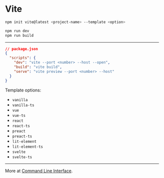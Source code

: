 # Vite

```bash
npm init vite@latest <project-name> --template <option>
```

```bash
npm run dev
npm run build
```

---

```json
// package.json
{
  "scripts": {
    "dev": "vite --port <number> --host --open",
    "build": "vite build",
    "serve": "vite preview --port <number> --host"
  }
}
```

Template options:

- `vanilla`
- `vanilla-ts`
- `vue`
- `vue-ts`
- `react`
- `react-ts`
- `preact`
- `preact-ts`
- `lit-element`
- `lit-element-ts`
- `svelte`
- `svelte-ts`

---

More at [Command Line Interface](https://vitejs.dev/guide/#command-line-interface).
